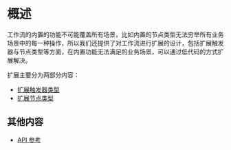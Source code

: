 # 概述

工作流的内置的功能不可能覆盖所有场景，比如内置的节点类型无法穷举所有业务场景中的每一种操作，所以我们还提供了对工作流进行扩展的设计，包括扩展触发器与节点类型等方面，在内置功能无法满足的业务场景，可以通过低代码的方式扩展解决。

扩展主要分为两部分内容：

- [扩展触发器类型](../trigger/index.md)
- [扩展节点类型](../node/index.md)

## 其他内容

- [API 参考](../api/index.md)
